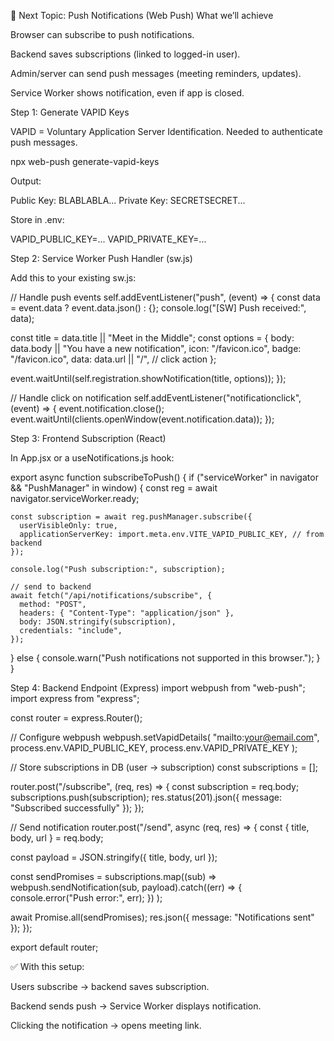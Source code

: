 🔔 Next Topic: Push Notifications (Web Push)
What we’ll achieve

Browser can subscribe to push notifications.

Backend saves subscriptions (linked to logged-in user).

Admin/server can send push messages (meeting reminders, updates).

Service Worker shows notification, even if app is closed.

Step 1: Generate VAPID Keys

VAPID = Voluntary Application Server Identification. Needed to authenticate push messages.

npx web-push generate-vapid-keys


Output:

Public Key:  BLABLABLA...
Private Key: SECRETSECRET...


Store in .env:

VAPID_PUBLIC_KEY=...
VAPID_PRIVATE_KEY=...

Step 2: Service Worker Push Handler (sw.js)

Add this to your existing sw.js:

// Handle push events
self.addEventListener("push", (event) => {
  const data = event.data ? event.data.json() : {};
  console.log("[SW] Push received:", data);

  const title = data.title || "Meet in the Middle";
  const options = {
    body: data.body || "You have a new notification",
    icon: "/favicon.ico",
    badge: "/favicon.ico",
    data: data.url || "/", // click action
  };

  event.waitUntil(self.registration.showNotification(title, options));
});

// Handle click on notification
self.addEventListener("notificationclick", (event) => {
  event.notification.close();
  event.waitUntil(clients.openWindow(event.notification.data));
});

Step 3: Frontend Subscription (React)

In App.jsx or a useNotifications.js hook:

export async function subscribeToPush() {
  if ("serviceWorker" in navigator && "PushManager" in window) {
    const reg = await navigator.serviceWorker.ready;

    const subscription = await reg.pushManager.subscribe({
      userVisibleOnly: true,
      applicationServerKey: import.meta.env.VITE_VAPID_PUBLIC_KEY, // from backend
    });

    console.log("Push subscription:", subscription);

    // send to backend
    await fetch("/api/notifications/subscribe", {
      method: "POST",
      headers: { "Content-Type": "application/json" },
      body: JSON.stringify(subscription),
      credentials: "include",
    });
  } else {
    console.warn("Push notifications not supported in this browser.");
  }
}

Step 4: Backend Endpoint (Express)
import webpush from "web-push";
import express from "express";

const router = express.Router();

// Configure webpush
webpush.setVapidDetails(
  "mailto:your@email.com",
  process.env.VAPID_PUBLIC_KEY,
  process.env.VAPID_PRIVATE_KEY
);

// Store subscriptions in DB (user → subscription)
const subscriptions = [];

router.post("/subscribe", (req, res) => {
  const subscription = req.body;
  subscriptions.push(subscription);
  res.status(201).json({ message: "Subscribed successfully" });
});

// Send notification
router.post("/send", async (req, res) => {
  const { title, body, url } = req.body;

  const payload = JSON.stringify({ title, body, url });

  const sendPromises = subscriptions.map((sub) =>
    webpush.sendNotification(sub, payload).catch((err) => {
      console.error("Push error:", err);
    })
  );

  await Promise.all(sendPromises);
  res.json({ message: "Notifications sent" });
});

export default router;


✅ With this setup:

Users subscribe → backend saves subscription.

Backend sends push → Service Worker displays notification.

Clicking the notification → opens meeting link.